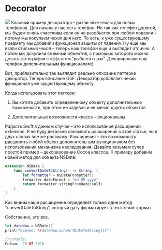 # Decorator

<img src="https://github.com/dinozavr2005/ios-library/blob/main/%D0%A8%D0%B0%D0%B1%D0%BB%D0%BE%D0%BD%D1%8B%20%D0%BF%D1%80%D0%BE%D0%B3%D1%80%D0%B0%D0%BC%D0%BC%D0%B8%D1%80%D0%BE%D0%B2%D0%B0%D0%BD%D0%B8%D1%8F%20Swift/Decorator/decorator_design.gif"/>
Класный пример декоратора – различные чехлы для новых телефонов.  Для начала у нас есть телефон. Но так как телефон дорогой, мы будем очень счастливы если он не разобьется при любом падении – потому мы покупаем чехол для него. То есть, к уже существующему предмету мы добавили функционал защиты от падения. Ну еще мы взяли стильный чехол – теперь наш телефон еще и выглядит отлично. А потом мы докупили съемный объектив, с помощью которого можно делать фотографии с эффектом “рыбьего глаза”. Декорировали наш телефон дополнительным функционалом:)

Вот, приблизительно так выглядит реально описание паттерна декоратор. Теперь описание GoF:
Декоратор добавляет некий функционал уже существующему объекту.

Когда использовать этот паттерн:

1. Вы хотите добавить определенному объекту дополнительные возможности, при этом не задевая и не меняя других объектов

2. Дополнительные возможности класса – опциональны

Радость Swift в данном случае – это использование расширений extension. Я не буду детально описывать расширения в этой статье, но в двух словах все же расскажу: Расширения – это возможность расширить любой объект дополнительным функционалом без использования механизма наследования. Давайте возьмем супер простой пример – декорирование Cocoa классов. К примеру добавим новый метод для объекта NSDate:
```Swift
extension NSDate {
    func convertDateToString() -> String  {
        let formatter = NSDateFormatter()
        formatter.dateFormat = "dd-0M-yyyy"
        return formatter.stringFromDate(self)
    }
}
```
Как видим наше расширение определяет только один метод “convertDateToString”, который дату форматирует в текстовый формат

Собственно, это все.
```Swift
let dateNow = NSDate()
print("Сейчас: \(dateNow.convertDateToString())")

//console:
Сейчас: 25-07-2016
```


